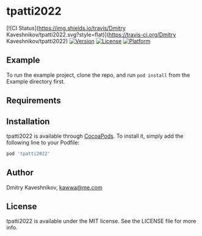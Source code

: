 # tpatti2022

[![CI Status](https://img.shields.io/travis/Dmitry Kaveshnikov/tpatti2022.svg?style=flat)](https://travis-ci.org/Dmitry Kaveshnikov/tpatti2022)
[![Version](https://img.shields.io/cocoapods/v/tpatti2022.svg?style=flat)](https://cocoapods.org/pods/tpatti2022)
[![License](https://img.shields.io/cocoapods/l/tpatti2022.svg?style=flat)](https://cocoapods.org/pods/tpatti2022)
[![Platform](https://img.shields.io/cocoapods/p/tpatti2022.svg?style=flat)](https://cocoapods.org/pods/tpatti2022)

## Example

To run the example project, clone the repo, and run `pod install` from the Example directory first.

## Requirements

## Installation

tpatti2022 is available through [CocoaPods](https://cocoapods.org). To install
it, simply add the following line to your Podfile:

```ruby
pod 'tpatti2022'
```

## Author

Dmitry Kaveshnikov, kawwa@me.com

## License

tpatti2022 is available under the MIT license. See the LICENSE file for more info.
